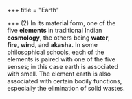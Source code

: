 +++
title = "Earth"

+++
(2) In its material form, one of the  
five **elements** in traditional Indian  
**cosmology**, the others being **water**,  
**fire**, **wind**, and **akasha**. In some  
philosophical schools, each of the  
elements is paired with one of the five  
senses; in this case earth is associated  
with smell. The element earth is also  
associated with certain bodily functions,  
especially the elimination of solid wastes.